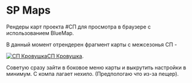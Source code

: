 # SP Maps
Рендеры карт проекта #СП для просмотра в браузере с использованием BlueMap.

В данный момент отрендерен фрагмент карты с межсезонья СП - 

[![СП Кровушка](https://sp.owo.name/sp_blood_map/favicon.png)СП Кровушка](https://sp.owo.name/sp_blood_map/#world:-574:73:546:0:-1.04:1.47:0:0:free).

Советую сразу зайти в боковое меню карты и выкрутить настройки в минимум. С компа лагает нехило. (Предпологаю что из-за пещер).
